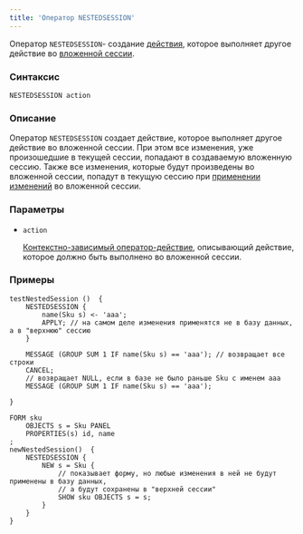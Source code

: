 ```yaml
---
title: 'Оператор NESTEDSESSION'
---
```


Оператор `NESTEDSESSION`- создание [действия](Actions.md), которое выполняет другое действие во [вложенной сессии](New_session_NEWSESSION_NESTEDSESSION.md#nested).

### Синтаксис

```
NESTEDSESSION action 
```

### Описание

Оператор `NESTEDSESSION` создает действие, которое выполняет другое действие во вложенной сессии. При этом все изменения, уже произошедшие в текущей сессии, попадают в создаваемую вложенную сессию. Также все изменения, которые будут произведены во вложенной сессии, попадут в текущую сессию при [применении изменений](Apply_changes_APPLY.md) во вложенной сессии.

### Параметры

- `action`

    [Контекстно-зависимый оператор-действие](Action_operators.md#contextdependent), описывающий действие, которое должно быть выполнено во вложенной сессии.

### Примеры

```lsf
testNestedSession ()  {
    NESTEDSESSION {
        name(Sku s) <- 'aaa';
        APPLY; // на самом деле изменения применятся не в базу данных, а в "верхнюю" сессию
    }

    MESSAGE (GROUP SUM 1 IF name(Sku s) == 'aaa'); // возвращает все строки
    CANCEL;
    // возвращает NULL, если в базе не было раньше Sku с именем aaa
    MESSAGE (GROUP SUM 1 IF name(Sku s) == 'aaa'); 

}

FORM sku
    OBJECTS s = Sku PANEL
    PROPERTIES(s) id, name
;
newNestedSession()  {
    NESTEDSESSION {
        NEW s = Sku {
            // показывает форму, но любые изменения в ней не будут применены в базу данных,
            // а будут сохранены в "верхней сессии"
            SHOW sku OBJECTS s = s;
        }
    }
}
```
